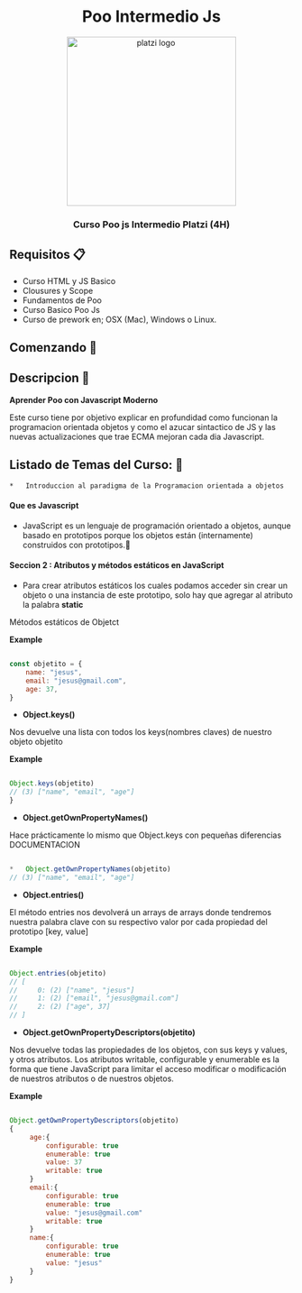 <div align="center">
  <h1>Poo Intermedio Js</h1>
  <img src="https://upload.wikimedia.org/wikipedia/commons/3/32/Platzi.jpg" alt="platzi logo" height="300px">
  <h3 style="font-weight:bold;" >Curso Poo js Intermedio Platzi (4H)</h3>
  <h5></h5>
</div>

## Requisitos :clipboard:

*   Curso HTML y JS Basico
*   Clousures y Scope
*   Fundamentos de Poo 
*   Curso Basico Poo Js
*   Curso de prework en; OSX (Mac), Windows o Linux.

## Comenzando 🚀

## Descripcion :notebook:

**Aprender Poo con Javascript Moderno**
<p>Este curso tiene por objetivo explicar en profundidad como funcionan la programacion orientada objetos y como el azucar sintactico de JS y las nuevas actualizaciones que trae ECMA mejoran cada dia Javascript. </p>

## Listado de Temas del Curso: 💯
    *   Introduccion al paradigma de la Programacion orientada a objetos

#### Que es Javascript 
*   JavaScript es un lenguaje de programación orientado a objetos, aunque basado en prototipos porque los objetos están (internamente) construidos con prototipos.📌

#### Seccion 2 : Atributos y métodos estáticos en JavaScript

*   Para crear atributos estáticos los cuales podamos acceder sin crear un objeto o una instancia de este prototipo, solo hay que agregar al atributo la palabra **static**

Métodos estáticos de Objetct

**Example**
```javascript

const objetito = {
    name: "jesus",
    email: "jesus@gmail.com",
    age: 37,
}
```

*   **Object.keys()**

Nos devuelve una lista con todos los keys(nombres claves) de nuestro objeto objetito

**Example**
```javascript

Object.keys(objetito)
// (3) ["name", "email", "age"]
}
```
*   **Object.getOwnPropertyNames()**

Hace prácticamente lo mismo que Object.keys con pequeñas diferencias DOCUMENTACION

```javascript

*   Object.getOwnPropertyNames(objetito)
// (3) ["name", "email", "age"]
```

*   **Object.entries()**

El método entries nos devolverá un arrays de arrays donde tendremos nuestra palabra clave con su  respectivo valor por cada propiedad del prototipo [key,  value]

**Example**
```javascript

Object.entries(objetito)
// [
//     0: (2) ["name", "jesus"]
//     1: (2) ["email", "jesus@gmail.com"]
//     2: (2) ["age", 37]
// ]
```

*   **Object.getOwnPropertyDescriptors(objetito)**

Nos devuelve todas las propiedades de los objetos, con sus keys y values, y otros atributos. Los atributos
writable, configurable y enumerable
es la forma que tiene JavaScript para limitar el acceso modificar o modificación de nuestros atributos o de nuestros objetos.


**Example**
```javascript

Object.getOwnPropertyDescriptors(objetito) 
{
     age:{
         configurable: true
         enumerable: true
         value: 37
         writable: true
     }
     email:{
         configurable: true
         enumerable: true
         value: "jesus@gmail.com"
         writable: true
     }
     name:{
         configurable: true
         enumerable: true
         value: "jesus"
     }  
}
```